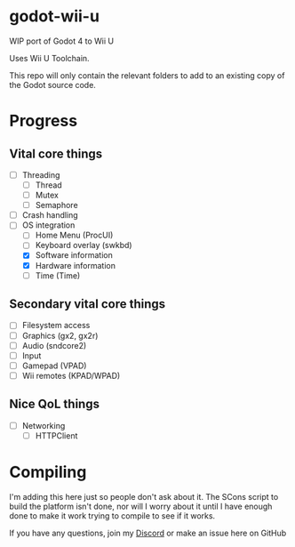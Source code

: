 # godot-wii-u
WIP port of Godot 4 to Wii U

Uses Wii U Toolchain.

This repo will only contain the relevant folders to add to an existing copy of the Godot source code.


# Progress
## Vital core things
- [ ] Threading
  - [ ] Thread
  - [ ] Mutex
  - [ ] Semaphore
- [ ] Crash handling
- [ ] OS integration
  - [ ] Home Menu (ProcUI)
  - [ ] Keyboard overlay (swkbd)
  - [x] Software information
  - [x] Hardware information
  - [ ] Time (Time)

## Secondary vital core things
- [ ] Filesystem access
- [ ] Graphics (gx2, gx2r)
- [ ] Audio (sndcore2)
- [ ]  Input
  - [ ] Gamepad (VPAD)
  - [ ] Wii remotes (KPAD/WPAD)

## Nice QoL things
- [ ] Networking
  - [ ] HTTPClient

# Compiling

I'm adding this here just so people don't ask about it. The SCons script to build the platform isn't done, nor will I worry about it until I have enough done to make it work trying to compile to see if it works.

If you have any questions, join my [Discord](https://discord.com/invite/Mu6YUEmerN) or make an issue here on GitHub
